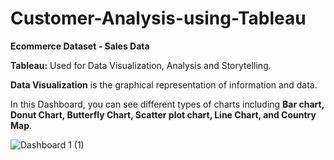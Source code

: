 # Customer-Analysis-using-Tableau

**Ecommerce Dataset - Sales Data**

**Tableau:** Used for Data Visualization, Analysis and Storytelling.

**Data Visualization** is the graphical representation of information and data.

In this Dashboard, you can see different types of charts including **Bar chart, Donut Chart, Butterfly Chart, Scatter plot chart, Line Chart, and Country Map**.

![Dashboard 1 (1)](https://github.com/SushmaNagesh-09/Customer-Analysis-using-Tableau/assets/113077737/af607574-444c-43a1-8def-3e82ac3dc43b)
